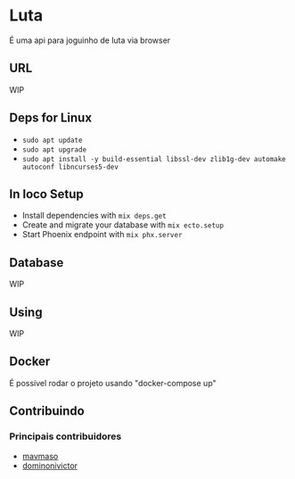 Luta
=======
 É uma api para joguinho de luta via browser

## URL ##

  WIP

## Deps for Linux

- `sudo apt update`
- `sudo apt upgrade`
- `sudo apt install -y build-essential libssl-dev zlib1g-dev automake autoconf libncurses5-dev`

## In loco Setup

- Install dependencies with `mix deps.get`
- Create and migrate your database with `mix ecto.setup`
- Start Phoenix endpoint with `mix phx.server`

## Database

 WIP

## Using

 WIP

## Docker
É possível rodar o projeto usando "docker-compose up"

## Contribuindo


### Principais contribuidores
 - [mavmaso](https://github.com/mavmaso)
 - [dominonivictor](https://github.com/dominonivictor)
